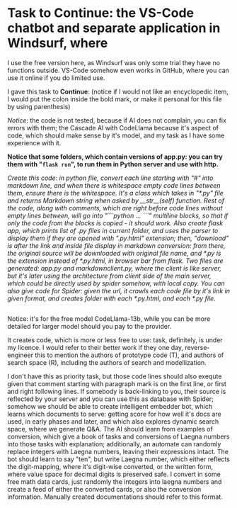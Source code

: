 # Task to Continue: the VS-Code chatbot and separate application in Windsurf, where
I use the free version here, as Windsurf was only some trial they have no functions outside. VS-Code somehow even works in GitHub, where you can use it online if you do limited use.

I gave this task to __Continue__: (notice if I would not like an encyclopedic item, I would put the colon inside the bold mark, or make it personal for this file by using parenthesis)

_Notice_: the code is not tested, because if AI does not complain, you can fix errors with them; the Cascade AI with CodeLlama because it's aspect of code, which should make sense by it's model, and my task as I have some experience with it.

__Notice that some folders, which contain versions of app.py: you can try them with "`flask run`", to run them in Python server and use with http.__

_Create this code_: _in python file, convert each line starting with "#" into markdown line, and when there is whitespace empty code lines between them, ensure there is the whitespace. It's a class which takes in "\*.py" file and returns Markdown string when asked by \_\_str\_\_(self) function. Rest of the code, along with comments, which are right before code lines without empty lines between, will go into "\`\`\`python ... \`\`\`" multiline blocks, so that if only the code from the blocks is copied - it should work. Also create flask app, which prints list of *.py files in current folder, and uses the parser to display them if they are opened with "*.py.html" extension; then, "download" is after the link and inside file display in markdown conversion: from there, the original source will be downloaded with original file name, and *.py is the extension instead of *.py.html, in browser bar from flask. Two files are generated: app.py and markdownclient.py, where the client is like server, but it's later using the architecture from client side of the main server, which could be directly used by spider somehow, with local copy. You can also give code for Spider: given the url, it crawls each code file by it's link in given format, and creates folder with each *.py.html, and each *.py file._

##

Notice: it's for the free model CodeLlama-13b, while you can be more detailed for larger model should you pay to the provider.

It creates code, which is more or less free to use: task, definitely, is under my licence. I would refer to their better work if they one day, reverse-engineer this to mention the authors of prototype code (T), and authors of search space (R), including the authors of search and modellization.

I don't have this as priority task, but those code lines should also exequte given that comment starting with paragraph mark is on the first line, or first and right following lines. If somebody is back-linking to you, their source is reflected by your server and you can use this as database with Spider; somehow we should be able to create intelligent embedder bot, which learns which documents to serve: getting score for how well it's docs are used, in early phases and later, and which also explores dynamic search space, where
we generate Q&A. The AI should learn from examples of conversion, which give a book of
tasks and conversions of Laegna numbers into those tasks with explanation; additionally,
an automate can randomly replace integers with Laegna numbers, leaving their expressions intact. The bot should learn to say "ten", but write Laegna number, which either reflects the digit-mapping, where it's digit-wise converted, or the written form, where value space for decimal digits is preserved safe. I convert in some free math data cards, just randomly the integers into laegna numbers and create a feed of either the converted cards, or also the conversion information. Manually created documentations should refer to this format.

